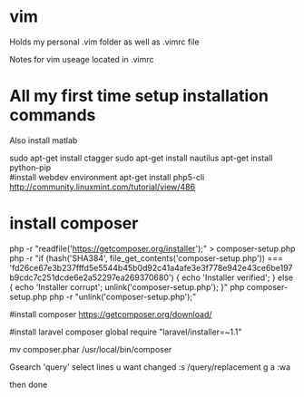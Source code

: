 # vim
Holds my personal .vim folder as well as .vimrc file 

Notes for vim useage located in .vimrc

# All my first time setup installation commands
Also install matlab  

sudo apt-get install ctagger
sudo apt-get install nautilus
apt-get install python-pip  
#install webdev environment
apt-get install php5-cli
http://community.linuxmint.com/tutorial/view/486  
# install composer
php -r "readfile('https://getcomposer.org/installer');" > composer-setup.php
php -r "if (hash('SHA384', file_get_contents('composer-setup.php')) === 'fd26ce67e3b237fffd5e5544b45b0d92c41a4afe3e3f778e942e43ce6be197b9cdc7c251dcde6e2a52297ea269370680') { echo 'Installer verified'; } else { echo 'Installer corrupt'; unlink('composer-setup.php'); }"
php composer-setup.php
php -r "unlink('composer-setup.php');"

#install composer
https://getcomposer.org/download/

#install laravel
composer global require "laravel/installer=~1.1"  

mv composer.phar /usr/local/bin/composer




Gsearch <CR>
'query'
select lines u want changed
:s /query/replacement
g
a
:wa

then done
